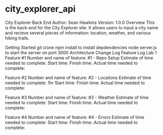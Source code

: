 # city_explorer_api
City Explorer Back End
Author: Sean Hawkins
Version: 1.0.0
Overview
This is the back-end for the City Explorer site. It allows users to input a city name and recieve several pieces of information: location, weather, and various hiking trails.

Getting Started
git clone
npm install to install depdendencies
node server.js to start the server on port 3000
Architecture
Change Log
Feature Log
Lab 1
Feature #1
Number and name of feature: #1 - Repo Setup Estimate of time needed to complete:  Start time:  Finish time:  Actual time needed to complete: 

Feature #2
Number and name of feature: #2 - Locations Estimate of time needed to complete: 1hr Start time:  Finish time:  Actual time needed to complete: 

Feature #3
Number and name of feature: #3 - Weather Estimate of time needed to complete:  Start time:  Finish time:  Actual time needed to complete: 

Feature #4
Number and name of feature: #4 - Errors Estimate of time needed to complete: Start time: Finish time: Actual time needed to complete:

